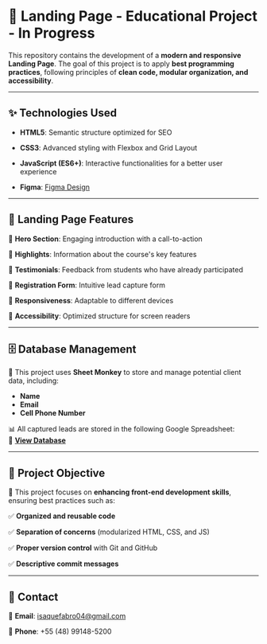 # 🚀 Landing Page - Educational Project - In Progress  

This repository contains the development of a **modern and responsive Landing Page**. The goal of this project is to apply **best programming practices**, following principles of **clean code, modular organization, and accessibility**.  

---  

## ✨ Technologies Used  

- **HTML5**: Semantic structure optimized for SEO
  
- **CSS3**: Advanced styling with Flexbox and Grid Layout
  
- **JavaScript (ES6+)**: Interactive functionalities for a better user experience
  
- **Figma**: [Figma Design](https://www.figma.com/design/ylM6G4CFlKCNys2uS88VY3/%5BTECH%5D-Case-Mentorias---Landing-Page-DNC-School-(Copy)?node-id=0-1&p=f&t=dqw0KP1sWKGstIfc-0)

---  

## 📌 Landing Page Features  

📌 **Hero Section**: Engaging introduction with a call-to-action  

📌 **Highlights**: Information about the course's key features  

📌 **Testimonials**: Feedback from students who have already participated  

📌 **Registration Form**: Intuitive lead capture form  

📌 **Responsiveness**: Adaptable to different devices  

📌 **Accessibility**: Optimized structure for screen readers  

---  

## 🗄️ Database Management  

💾 This project uses **Sheet Monkey** to store and manage potential client data, including:  

- **Name**  
- **Email**  
- **Cell Phone Number**  

📊 All captured leads are stored in the following Google Spreadsheet:  
🔗 **[View Database](https://docs.google.com/spreadsheets/d/1M7J_vDk_O3tUbwe7T_RPnj0XOYaXUyrtFmm1VtJx6lg/edit?gid=0#gid=0)**  

---  

## 🎯 Project Objective  

🎯 This project focuses on **enhancing front-end development skills**, ensuring best practices such as:  

✅ **Organized and reusable code** 

✅ **Separation of concerns** (modularized HTML, CSS, and JS)  

✅ **Proper version control** with Git and GitHub  

✅ **Descriptive commit messages**  

---  

## 📩 Contact  

📧 **Email**: isaquefabro04@gmail.com  

📱 **Phone**: +55 (48) 99148-5200  
